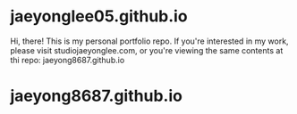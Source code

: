 # jaeyonglee05.github.io
Hi, there!
This is my personal portfolio repo. If you're interested in my work, please visit studiojaeyonglee.com, or you're viewing the same contents at thi repo: jaeyong8687.github.io
# jaeyong8687.github.io

